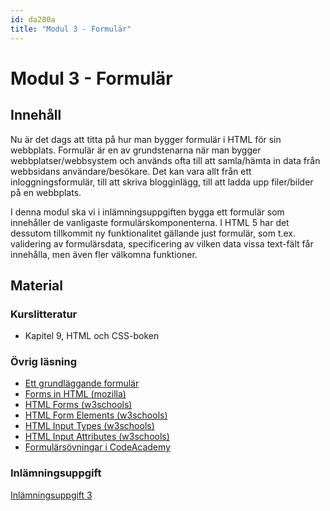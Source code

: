 ```yaml
---
id: da280a
title: "Modul 3 - Formulär"
---
```


# Modul 3 - Formulär

## Innehåll

Nu är det dags att titta på hur man bygger formulär i HTML för sin webbplats. Formulär är en av grundstenarna när man bygger webbplatser/webbsystem och används ofta till att samla/hämta in data från webbsidans användare/besökare. Det kan vara allt från ett inloggningsformulär, till att skriva blogginlägg, till att ladda upp filer/bilder på en webbplats.

I denna modul ska vi i inlämningsuppgiften bygga ett formulär som innehåller de vanligaste formulärskomponenterna. I HTML 5 har det dessutom tillkommit ny funktionalitet gällande just formulär, som t.ex. validering av formulärsdata, specificering av vilken data vissa text-fält får innehålla, men även fler välkomna funktioner.

## Material

### Kurslitteratur

* Kapitel 9, HTML och CSS-boken

### Övrig läsning

* [Ett grundläggande formulär](/resurser/da280a/material/m3_form/)
* [Forms in HTML (mozilla)](https://developer.mozilla.org/en-US/docs/Web/Guide/HTML/Forms_in_HTML)
* [HTML Forms (w3schools)](http://www.w3schools.com/html/html_forms.asp)
* [HTML Form Elements (w3schools)](http://www.w3schools.com/html/html_form_elements.asp)
* [HTML Input Types (w3schools)](http://www.w3schools.com/html/html_form_input_types.asp)
* [HTML Input Attributes (w3schools)](http://www.w3schools.com/html/html_form_attributes.asp)
* [Formulärsövningar i CodeAcademy](https://www.codecademy.com/courses/web-beginner-en-Vfmnp/0/2)

### Inlämningsuppgift

[Inlämningsuppgift 3](/resurser/da280a/uppgifter/uppgift-3/)
